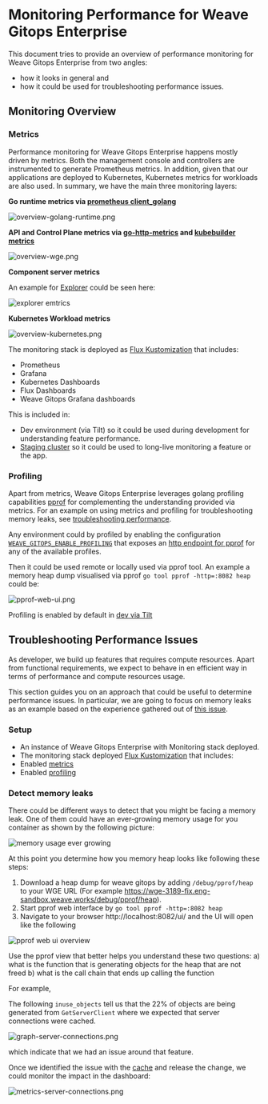 # Monitoring Performance for Weave Gitops Enterprise

This document tries to provide an overview of performance monitoring for Weave Gitops Enterprise from two angles:
- how it looks in general and 
- how it could be used for troubleshooting performance issues.

## Monitoring Overview

### Metrics

Performance monitoring for Weave Gitops Enterprise happens mostly driven by metrics. Both the management console and controllers
are instrumented to generate Prometheus metrics. In addition, given that our applications are deployed to Kubernetes, 
Kubernetes metrics for workloads are also used. In summary, we have the main three monitoring layers:

 **Go runtime metrics via [prometheus client_golang](https://github.com/prometheus/client_golang/blob/1bae6c1e6314f6a20be183a7277059630780232a/prometheus/collectors/go_collector_latest.go)**

![overview-golang-runtime.png](monitoring/imgs/overview-golang-runtime.png)

 **API and Control Plane metrics via [go-http-metrics](https://github.com/slok/go-http-metrics) and [kubebuilder metrics](https://book.kubebuilder.io/reference/metrics-reference)**

![overview-wge.png](monitoring/imgs/overview-wge.png)

 **Component server metrics**  
 
An example for [Explorer](https://github.com/weaveworks/weave-gitops-enterprise/blob/b643619464104e59a17e77a697cd7c290f96889a/pkg/query/collector/metrics/recorder.go) could be 
seen here:

![explorer emtrics](monitoring/imgs/explorer-query-metrics-87ba3ddbfb12169b31b27e4f9ea8c722.png)

 **Kubernetes Workload metrics**

![overview-kubernetes.png](monitoring/imgs/overview-kubernetes.png)

The monitoring stack is deployed as [Flux Kustomization](https://github.com/weaveworks/weave-gitops-quickstart/tree/add-monitoring) that includes:

- Prometheus 
- Grafana
- Kubernetes Dashboards
- Flux Dashboards 
- Weave Gitops Grafana dashboards

This is included in:

- Dev environment (via Tilt) so it could be used during development for understanding feature performance.
- [Staging cluster](https://github.com/weaveworks/weave-gitops-clusters/tree/main/k8s/clusters/internal-dev-gke/monitoring) so it could be used to long-live monitoring a feature or the app. 

### Profiling 

Apart from metrics, Weave Gitops Enterprise leverages golang profiling capabilities [pprof](https://pkg.go.dev/runtime/pprof) 
for complementing the understanding provided via metrics. For an example on using metrics and profiling for troubleshooting 
memory leaks, see [troubleshooting performance](#troubleshooting-performance-issues).

Any environment could by profiled by enabling the configuration [`WEAVE_GITOPS_ENABLE_PROFILING`](https://github.com/weaveworks/weave-gitops-enterprise/blob/b643619464104e59a17e77a697cd7c290f96889a/cmd/clusters-service/app/server.go#L843)
that exposes an [http endpoint for pprof](https://pkg.go.dev/net/http/pprof) for any of the available profiles. 

Then it could be used remote or locally used via pprof tool. An example a memory heap dump visualised via pprof `go tool pprof -http=:8082 heap` could be:

![pprof-web-ui.png](monitoring/imgs/pprof-web-ui.png)

Profiling is enabled by default in [dev via Tilt](../tools/dev-values.yaml) 

## Troubleshooting Performance Issues

As developer, we build up features that requires compute resources. Apart from functional requirements, we
expect to behave in en efficient way in terms of performance and compute resources usage.

This section guides you on an approach that could be useful to determine performance issues. In particular, we are going 
to focus on memory leaks as an example based on the experience gathered out of [this issue](https://github.com/weaveworks/weave-gitops-enterprise/issues/3189).

### Setup

- An instance of Weave Gitops Enterprise with Monitoring stack deployed.
- The monitoring stack deployed [Flux Kustomization](https://github.com/weaveworks/weave-gitops-quickstart/tree/add-monitoring) that includes:
- Enabled [metrics](https://docs.gitops.weave.works/docs/references/helm-reference/) 
- Enabled [profiling](https://github.com/weaveworks/weave-gitops-enterprise/blob/b643619464104e59a17e77a697cd7c290f96889a/cmd/clusters-service/app/server.go#L843)

### Detect memory leaks

There could be different ways to detect that you might be facing a memory leak. One of them could have an ever-growing 
memory usage for you container as shown by the following picture:

![memory usage ever growing](monitoring/imgs/memory-leak-profile.png)

At this point you determine how you memory heap looks like following these steps:

1. Download a heap dump for weave gitops by adding `/debug/pprof/heap` to your WGE URL (For example https://wge-3189-fix.eng-sandbox.weave.works/debug/pprof/heap).
2. Start pprof web interface by `go tool pprof -http=:8082 heap`
3. Navigate to your browser http://localhost:8082/ui/ and the UI will open like the following  

![pprof web ui overview](monitoring/imgs/pprof-web-ui.png)

Use the pprof view that better helps you understand these two questions:
 a) what is the function that is generating objects for the heap that are not freed
 b) what is the call chain that ends up calling the function

For example, 

The following `inuse_objects` tell us that the 22% of objects are being generated from `GetServerClient`
where we expected that server connections were cached. 

![graph-server-connections.png](monitoring/imgs/graph-server-connections.png)

which indicate that we had an issue around that feature. 

Once we identified the issue with the [cache](https://github.com/weaveworks/weave-gitops/commit/c6cc497d3c09bcadf019236ec2be8cb08b7e7d02)
and release the change, we could monitor the impact in the dashboard:

![metrics-server-connections.png](monitoring/imgs/metrics-server-connections.png)




